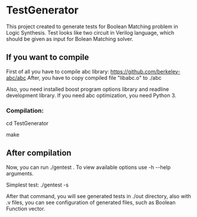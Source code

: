 # TestGenerator
This project created to generate tests for Boolean Matching problem in Logic Synthesis. Test looks like two circuit in Verilog language, which should be given as input for Bolean Matching solver.

## If you want to compile
First of all you have to compile abc library: https://github.com/berkeley-abc/abc
After, you have to copy compiled file "libabc.o" to ./abc

Also, you need installed boost program options library and readline development library.
If you need abc optimization, you need Python 3.

### Compilation:

cd TestGenerator

make

## After compilation
Now, you can run ./gentest . To view available options use -h --help arguments.

Simplest test:
./gentest -s 

After that command, you will see generated tests in ./out directory, also with .v files, you can see configuration of generated files, such as Boolean Function vector.
